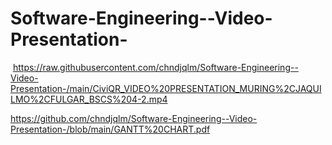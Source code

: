 # Software-Engineering--Video-Presentation-
‎‎
https://raw.githubusercontent.com/chndjqlm/Software-Engineering--Video-Presentation-/main/CiviQR_VIDEO%20PRESENTATION_MURING%2CJAQUILMO%2CFULGAR_BSCS%204-2.mp4

https://github.com/chndjqlm/Software-Engineering--Video-Presentation-/blob/main/GANTT%20CHART.pdf
